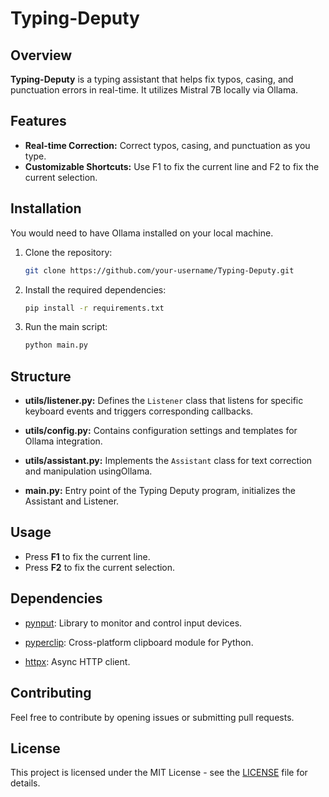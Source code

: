 # Typing-Deputy

## Overview

**Typing-Deputy** is a typing assistant that helps fix typos, casing, and punctuation errors in real-time. It utilizes Mistral 7B locally via Ollama.


## Features

- **Real-time Correction:** Correct typos, casing, and punctuation as you type.
- **Customizable Shortcuts:** Use F1 to fix the current line and F2 to fix the current selection.

## Installation
You would need to have Ollama installed on your local machine.

1. Clone the repository:

    ```bash
    git clone https://github.com/your-username/Typing-Deputy.git
    ```

2. Install the required dependencies:

    ```bash
    pip install -r requirements.txt
    ```

3. Run the main script:

    ```bash
    python main.py
    ```

## Structure

- **utils/listener.py:** Defines the `Listener` class that listens for specific keyboard events and triggers corresponding callbacks.

- **utils/config.py:** Contains configuration settings and templates for Ollama integration.

- **utils/assistant.py:** Implements the `Assistant` class for text correction and manipulation usingOllama.

- **main.py:** Entry point of the Typing Deputy program, initializes the Assistant and Listener.

## Usage

- Press **F1** to fix the current line.
- Press **F2** to fix the current selection.

## Dependencies

- [pynput](https://pynput.readthedocs.io/en/latest/): Library to monitor and control input devices.

- [pyperclip](https://pyperclip.readthedocs.io/en/latest/): Cross-platform clipboard module for Python.

- [httpx](https://www.python-httpx.org/): Async HTTP client.

## Contributing

Feel free to contribute by opening issues or submitting pull requests.

## License

This project is licensed under the MIT License - see the [LICENSE](LICENSE) file for details.